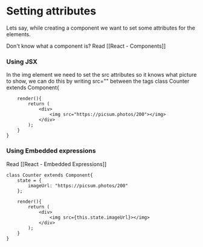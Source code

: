 # Setting attributes
Lets say, while creating a component we want to set some attributes for the elements.

Don't know what a component is? Read [[React - Components]]

### Using JSX
In the img element we need to set the src attributes so it knows what picture to show, we can do this by writing src="" between the tags
	class Counter extends Component{

		render(){
			return (
				<div>
					<img src="https://picsum.photos/200"></img>
				</div>
			);
		}
	}


### Using Embedded expressions
Read [[React - Embedded Expressions]]

	class Counter extends Component{
		state = {
			imageUrl: "https://picsum.photos/200" 
		};

		render(){
			return (
				<div>
					<img src={this.state.imageUrl}></img>
				</div>
			);
		}
	}


